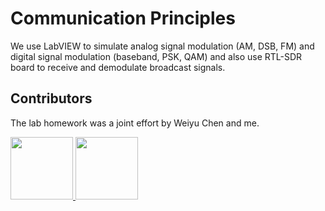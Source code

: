 # Communication Principles

We use LabVIEW to simulate analog signal modulation (AM, DSB, FM) and digital signal modulation (baseband, PSK, QAM) and also use RTL-SDR board to receive and demodulate broadcast signals.

## Contributors

The lab homework was a joint effort by Weiyu Chen and me.

<a href="https://github.com/Wendy-Ying">
  <img src="https://avatars.githubusercontent.com/u/143325815?v=4" width="100" />
</a>

<a href="https://github.com/VivianChencwy">
  <img src="https://avatars.githubusercontent.com/u/128114805?v=4"  width="100"/>
</a>
